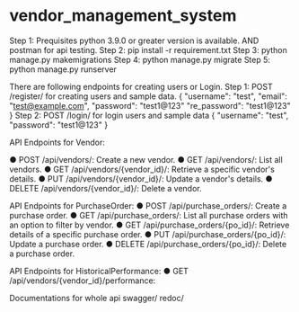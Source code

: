 # vendor_management_system
Step 1: Prequisites python 3.9.0 or greater version is available. AND postman for api testing.
Step 2: pip install -r requirement.txt
Step 3: python manage.py makemigrations
Step 4: python manage.py migrate
Step 5: python manage.py runserver

There are following endpoints for creating users or Login.
Step 1: POST /register/ for creating users and sample data.
{
    "username": "test",
    "email": "test@example.com",
    "password": "test1@123"
    "re_password": "test1@123"
}
Step 2: POST /login/ for login users and sample data
{
    "username": "test",
    "password": "test1@123"
}

API Endpoints for Vendor:

● POST /api/vendors/: Create a new vendor.
● GET /api/vendors/: List all vendors.
● GET /api/vendors/{vendor_id}/: Retrieve a specific vendor's details.
● PUT /api/vendors/{vendor_id}/: Update a vendor's details.
● DELETE /api/vendors/{vendor_id}/: Delete a vendor.

API Endpoints for PurchaseOrder:
● POST /api/purchase_orders/: Create a purchase order.
● GET /api/purchase_orders/: List all purchase orders with an option to filter by
vendor.
● GET /api/purchase_orders/{po_id}/: Retrieve details of a specific purchase order.
● PUT /api/purchase_orders/{po_id}/: Update a purchase order.
● DELETE /api/purchase_orders/{po_id}/: Delete a purchase order.

API Endpoints for HistoricalPerformance:
● GET /api/vendors/{vendor_id}/performance:

Documentations for whole api
swagger/
redoc/
